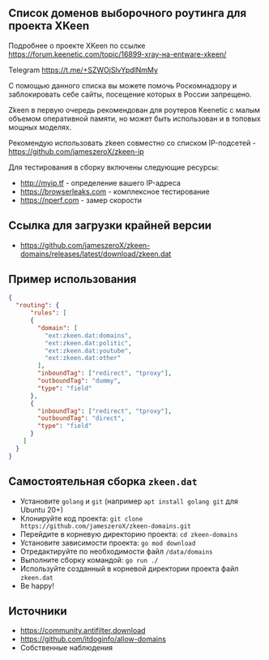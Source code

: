 ## Список доменов выборочного роутинга для проекта XKeen

Подробнее о проекте XKeen по ссылке <https://forum.keenetic.com/topic/16899-xray-на-entware-xkeen/>

Telegram <https://t.me/+SZWOjSlvYpdlNmMy>

С помощью данного списка вы можете помочь Роскомнадзору и заблокировать себе сайты, посещение которых в России запрещено.

Zkeen в первую очередь рекомендован для роутеров Keenetic с малым объемом оперативной памяти, но может быть использован и в топовых мощных моделях.

Рекомендую использовать zkeen совместно со списком IP-подсетей - <https://github.com/jameszeroX/zkeen-ip>

Для тестирования в сборку включены следующие ресурсы:
- <http://myip.tf> - определение вашего IP-адреса
- <https://browserleaks.com> - комплексное тестирование
- <https://nperf.com> - замер скорости

## Ссылка для загрузки крайней версии

- <https://github.com/jameszeroX/zkeen-domains/releases/latest/download/zkeen.dat>

## Пример использования

```json
{
  "routing": {
      "rules": [
      {
        "domain": [
          "ext:zkeen.dat:domains",
          "ext:zkeen.dat:politic",
          "ext:zkeen.dat:youtube",
          "ext:zkeen.dat:other"
        ],
        "inboundTag": ["redirect", "tproxy"],
        "outboundTag": "dummy",
        "type": "field"
      },
      {
        "inboundTag": ["redirect", "tproxy"],
        "outboundTag": "direct",
        "type": "field"
      }
    ]
  }
}
```

## Самостоятельная сборка `zkeen.dat`

- Установите `golang` и `git` (например `apt install golang git` для Ubuntu 20+)
- Клонируйте код проекта: `git clone https://github.com/jameszeroX/zkeen-domains.git`
- Перейдите в корневую директорию проекта: `cd zkeen-domains`
- Установите зависимости проекта: `go mod download`
- Отредактируйте по необходимости файл `/data/domains`
- Выполните сборку командой: `go run ./`
- Используйте созданный в корневой директории проекта файл `zkeen.dat`
- Be happy!

## Источники
- https://community.antifilter.download
- https://github.com/itdoginfo/allow-domains
- Собственные наблюдения

